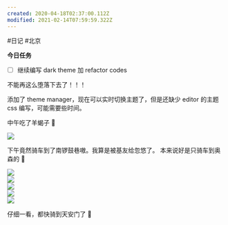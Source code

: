 ```yaml
---
created: 2020-04-18T02:37:00.112Z
modified: 2021-02-14T07:59:59.322Z
---
```

#日记 #北京

**今日任务**
- [ ] 继续编写 dark theme 加 refactor codes
 <!-- @timer "date":"Sat Apr 18 2020 10:37:16 GMT+0800 (China Standard Time)" -->
  不能再这么堕落下去了！！！
<!-- @timer "date":"Sat Apr 18 2020 12:19:53 GMT+0800 (China Standard Time)" -->
添加了 theme manager，现在可以实时切换主题了，但是还缺少 editor 的主题 css 编写，可能需要些时间。  

中午吃了羊蝎子 :full_moon_with_face: 

![](https://i.loli.net/2020/04/19/FzL1rh5VOiktqjm.jpg)  

下午竟然骑车到了南锣鼓巷嗷。我算是被基友给忽悠了。  本来说好是只骑车到奥森的 :new_moon_with_face: 

![](https://i.loli.net/2020/04/19/8ELrqViDQCgk4ft.jpg)  
![](https://i.loli.net/2020/04/19/TpRsHeG7kVz36gf.jpg)  
![](https://i.loli.net/2020/04/19/OnHFRiPNcJofd4U.jpg)  
![](https://i.loli.net/2020/04/19/pyBrl1mtQ3IxbLX.jpg)  
![](https://i.loli.net/2020/04/19/kwm2nzNZjKqMFWP.jpg)  

仔细一看，都快骑到天安门了 :full_moon_with_face: 

